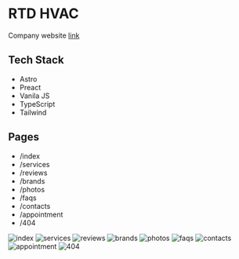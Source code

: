 # RTD HVAC

Company website
[link](https://rtdhvac.netlify.app)

## Tech Stack

- Astro
- Preact
- Vanila JS
- TypeScript
- Tailwind

## Pages

- /index
- /services
- /reviews
- /brands
- /photos
- /faqs
- /contacts
- /appointment
- /404

![index](https://raw.githubusercontent.com/Leon740/rtd-hvac/public/pages/0_index.jpg?raw=true 'index')
![services](https://raw.githubusercontent.com/Leon740/rtd-hvac/public/pages/1_services.jpg?raw=true 'services')
![reviews](https://raw.githubusercontent.com/Leon740/rtd-hvac/public/pages/2_reviews.jpg?raw=true 'reviews')
![brands](https://raw.githubusercontent.com/Leon740/rtd-hvac/public/pages/3_brands.jpg?raw=true 'brands')
![photos](https://raw.githubusercontent.com/Leon740/rtd-hvac/public/pages/4_photos.jpg?raw=true 'photos')
![faqs](https://raw.githubusercontent.com/Leon740/rtd-hvac/public/pages/5_faqs.jpg?raw=true 'faqs')
![contacts](https://raw.githubusercontent.com/Leon740/rtd-hvac/public/pages/6_contacts.jpg?raw=true 'contacts')
![appointment](https://raw.githubusercontent.com/Leon740/rtd-hvac/public/pages/7_appointment.jpg?raw=true 'appointment')
![404](https://raw.githubusercontent.com/Leon740/rtd-hvac/public/pages/8_404.jpg?raw=true '404')
